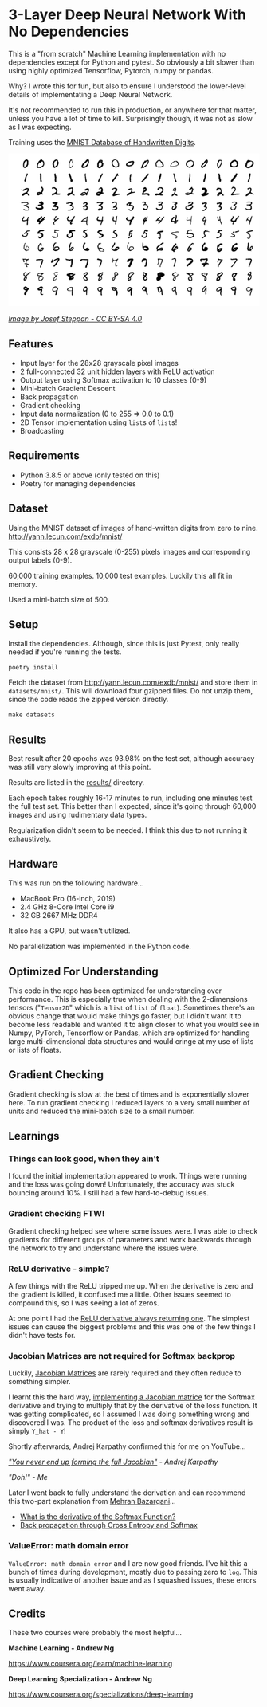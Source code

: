 # 3-Layer Deep Neural Network With No Dependencies

This is a "from scratch" Machine Learning implementation with no dependencies except for Python and pytest. So obviously
 a bit slower than using highly optimized Tensorflow, Pytorch, numpy or pandas.

Why? I wrote this for fun, but also to ensure I understood the lower-level details of implementating a Deep Neural
Network.

It's not recommended to run this in production, or anywhere for that matter, unless you have a lot of time to kill.
Surprisingly though, it was not as slow as I was expecting.

Training uses the [MNIST Database of Handwritten Digits](http://yann.lecun.com/exdb/mnist/).

![](example-images.png)

_[Image by Josef Steppan - CC BY-SA 4.0](https://en.wikipedia.org/wiki/MNIST_database#/media/File:MnistExamples.png)_

## Features

* Input layer for the 28x28 grayscale pixel images
* 2 full-connected 32 unit hidden layers with ReLU activation
* Output layer using Softmax activation to 10 classes (0-9)
* Mini-batch Gradient Descent
* Back propagation
* Gradient checking
* Input data normalization (0 to 255 => 0.0 to 0.1)
* 2D Tensor implementation using `list`s of `list`s!
* Broadcasting

## Requirements

* Python 3.8.5 or above (only tested on this)
* Poetry for managing dependencies

## Dataset

Using the MNIST dataset of images of hand-written digits from zero to nine.
http://yann.lecun.com/exdb/mnist/

This consists 28 x 28 grayscale (0-255) pixels images and corresponding output labels (0-9).

60,000 training examples. 10,000 test examples. Luckily this all fit in memory.

Used a mini-batch size of 500.

## Setup

Install the dependencies. Although, since this is just Pytest, only really needed if you're running the tests.
```
poetry install
```

Fetch the dataset from http://yann.lecun.com/exdb/mnist/ and store them in `datasets/mnist/`.
This will download four gzipped files.
Do not unzip them, since the code reads the zipped version directly.
```
make datasets
```

## Results

Best result after 20 epochs was 93.98% on the test set, although accuracy was still very slowly improving at this point.

Results are listed in the [results/](results/) directory.

Each epoch takes roughly 16-17 minutes to run, including one minutes test the full test set. This better than I
expected, since it's going through 60,000 images and using rudimentary data types.

Regularization didn't seem to be needed. I think this due to not running it exhaustively.

## Hardware

This was run on the following hardware...

* MacBook Pro (16-inch, 2019)
* 2.4 GHz 8-Core Intel Core i9
* 32 GB 2667 MHz DDR4

It also has a GPU, but wasn't utilized.

No parallelization was implemented in the Python code.

## Optimized For Understanding

This code in the repo has been optimized for understanding over performance. This is especially true when dealing with
the 2-dimensions tensors ("`Tensor2D`" which is a `list` of `list` of `float`). Sometimes there's an obvious change that
would make things go faster, but I didn't want it to become less readable and wanted it to align closer to what you
would see in Numpy, PyTorch, Tensorflow or Pandas, which are optimized for handling large multi-dimensional data
structures and would cringe at my use of lists or lists of floats.

## Gradient Checking

Gradient checking is slow at the best of times and is exponentially slower here. To run gradient checking I reduced
layers to a very small number of units and reduced the mini-batch size to a small number.

## Learnings

### Things can look good, when they ain't

I found the initial implementation appeared to work. Things were running and the loss was going down!
Unfortunately, the accuracy was stuck bouncing around 10%. I still had a few hard-to-debug issues.

### Gradient checking FTW!

Gradient checking helped see where some issues were. I was able to check gradients for different groups of parameters
and work backwards through the network to try and understand where the issues were.

### ReLU derivative - simple?

A few things with the ReLU tripped me up. When the derivative is zero and the gradient is killed, it confused me a
little. Other issues seemed to compound this, so I was seeing a lot of zeros.

At one point I had the [ReLU derivative always returning one](https://github.com/philwhln/deriv8/commit/a9552a970).
The simplest issues can cause the biggest problems and this was one of the few things I didn't have tests for.

### Jacobian Matrices are not required for Softmax backprop

Luckily, [Jacobian Matrices](https://en.wikipedia.org/wiki/Jacobian_matrix_and_determinant) are rarely required and
they often reduce to something simpler.

I learnt this the hard way, [implementing a Jacobian matrice](https://github.com/philwhln/deriv8/commit/1794bf36da) for
the Softmax derivative and trying to multiply that by the derivative of the loss function. It was getting complicated,
so I assumed I was doing something wrong and discovered I was. The product of the loss and softmax derivatives result
is simply `Y_hat - Y`!

Shortly afterwards, Andrej Karpathy confirmed this for me on YouTube...

_["You never end up forming the full Jacobian"](https://youtu.be/i94OvYb6noo?t=2668) - Andrej Karpathy_

_"Doh!" - Me_

Later I went back to fully understand the derivation and can recommend this two-part explanation from
[Mehran Bazargani](https://twitter.com/MLDawn2018)...

* [What is the derivative of the Softmax Function?](https://www.youtube.com/watch?v=09c7bkxpv9I)
* [Back propagation through Cross Entropy and Softmax](https://www.youtube.com/watch?v=znqbtL0fRA0)

### ValueError: math domain error

`ValueError: math domain error` and I are now good friends. I've hit this a bunch of times during development,
mostly due to passing zero to `log`. This is usually indicative of another issue and as I squashed issues, these
errors went away.

## Credits

These two courses were probably the most helpful...

**Machine Learning - Andrew Ng**

https://www.coursera.org/learn/machine-learning

**Deep Learning Specialization - Andrew Ng**

https://www.coursera.org/specializations/deep-learning
